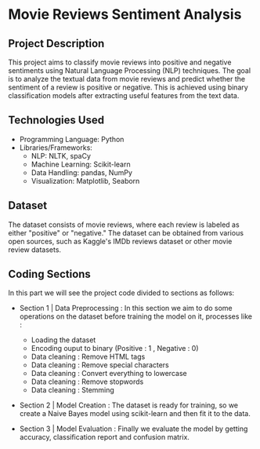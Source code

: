# Movie Reviews Sentiment Analysis
## Project Description
This project aims to classify movie reviews into positive and negative sentiments using Natural Language Processing (NLP) techniques. The goal is to analyze the textual data from movie reviews and predict whether the sentiment of a review is positive or negative. This is achieved using binary classification models after extracting useful features from the text data.

## Technologies Used
* Programming Language: Python  
* Libraries/Frameworks:
   * NLP: NLTK, spaCy
   * Machine Learning: Scikit-learn
   * Data Handling: pandas, NumPy
   * Visualization: Matplotlib, Seaborn

## Dataset
The dataset consists of movie reviews, where each review is labeled as either "positive" or "negative." The dataset can be obtained from various open sources, such as Kaggle's IMDb reviews dataset or other movie review datasets.

## Coding Sections
In this part we will see the project code divided to sections as follows:

* Section 1 | Data Preprocessing :
In this section we aim to do some operations on the dataset before training the model on it,
processes like :

   * Loading the dataset
   * Encoding ouput to binary (Positive : 1 , Negative : 0)
   * Data cleaning : Remove HTML tags
   * Data cleaning : Remove special characters
   * Data cleaning : Convert everything to lowercase
   * Data cleaning : Remove stopwords
   * Data cleaning : Stemming
    
* Section 2 | Model Creation :
The dataset is ready for training, so we create a Naive Bayes model using scikit-learn and then fit it to the data.

* Section 3 | Model Evaluation :
Finally we evaluate the model by getting accuracy, classification report and confusion matrix.
